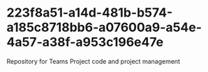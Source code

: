 # 223f8a51-a14d-481b-b574-a185c8718bb6-a07600a9-a54e-4a57-a38f-a953c196e47e
Repository for Teams Project code and project management
